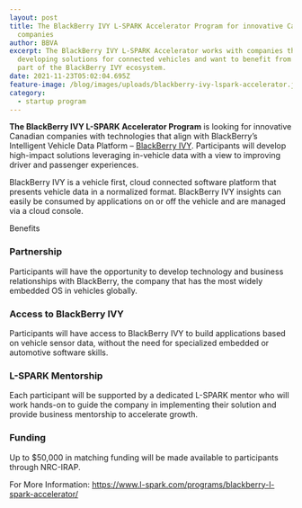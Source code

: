 ```yaml
---
layout: post
title: The BlackBerry IVY L-SPARK Accelerator Program for innovative Canadian
  companies
author: BBVA
excerpt: The BlackBerry IVY L-SPARK Accelerator works with companies that are
  developing solutions for connected vehicles and want to benefit from being
  part of the BlackBerry IVY ecosystem.
date: 2021-11-23T05:02:04.695Z
feature-image: /blog/images/uploads/blackberry-ivy-lspark-accelerator.jpg
category:
  - startup program
---
```

**The BlackBerry IVY L-SPARK Accelerator Program** is looking for innovative Canadian companies with technologies that align with BlackBerry’s Intelligent Vehicle Data Platform – [BlackBerry IVY](https://www.blackberry.com/us/en/products/automotive/blackberry-ivy). Participants will develop high-impact solutions leveraging in-vehicle data with a view to improving driver and passenger experiences.

BlackBerry IVY is a vehicle first, cloud connected software platform that presents vehicle data in a normalized format. BlackBerry IVY insights can easily be consumed by applications on or off the vehicle and are managed via a cloud console. 

Benefits

### Partnership

Participants will have the opportunity to develop technology and business relationships with BlackBerry, the company that has the most widely embedded OS in vehicles globally.

### Access to BlackBerry IVY

Participants will have access to BlackBerry IVY to build applications based on vehicle sensor data, without the need for specialized embedded or automotive software skills.

### L-SPARK Mentorship

Each participant will be supported by a dedicated L-SPARK mentor who will work hands-on to guide the company in implementing their solution and provide business mentorship to accelerate growth.

### Funding

Up to $50,000 in matching funding will be made available to participants through NRC-IRAP.

For More Information:  <https://www.l-spark.com/programs/blackberry-l-spark-accelerator/>